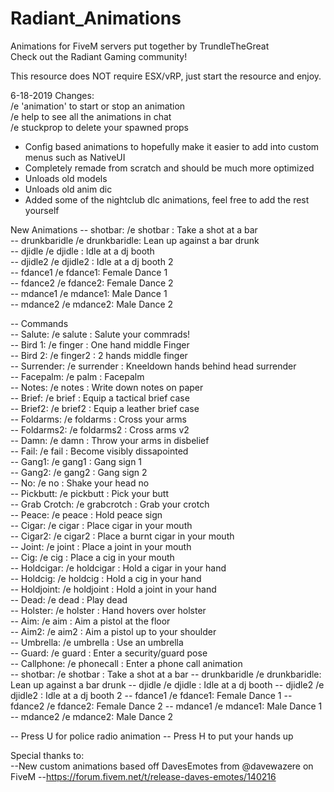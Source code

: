 # Radiant_Animations
Animations for FiveM servers put together by TrundleTheGreat  
Check out the Radiant Gaming community!  

This resource does NOT require ESX/vRP, just start the resource and enjoy.   

6-18-2019 Changes:  
/e 'animation' to start or stop an animation  
/e help to see all the animations in chat    
/e stuckprop to delete your spawned props    

- Config based animations to hopefully make it easier to add into custom menus such as NativeUI  
- Completely remade from scratch and should be much more optimized
- Unloads old models
- Unloads old anim dic
- Added some of the nightclub dlc animations, feel free to add the rest yourself

New Animations
 -- shotbar:      /e shotbar : Take a shot at a bar  
 -- drunkbaridle  /e drunkbaridle: Lean up against a bar drunk  
 -- djidle       /e djidle : Idle at a dj booth  
 -- djidle2      /e djidle2 : Idle at a dj booth 2  
 -- fdance1     /e fdance1: Female Dance 1  
 -- fdance2     /e fdance2: Female Dance 2  
 -- mdance1     /e mdance1: Male Dance 1  
 -- mdance2     /e mdance2: Male Dance 2  


-- Commands  
 -- Salute: 		/e salute 		: Salute your commrads!  
 -- Bird 1: 		/e finger 		: One hand middle Finger  
 -- Bird 2: 		/e finger2 		: 2 hands middle finger  
 -- Surrender: 	/e surrender	       : Kneeldown hands behind head surrender  
 -- Facepalm: 	/e palm			: Facepalm  
 -- Notes: 		/e notes		: Write down notes on paper  
 -- Brief:		/e brief		: Equip a tactical brief case  
 -- Brief2:		/e brief2		: Equip a leather brief case  
 -- Foldarms:	/e foldarms		: Cross your arms   
 -- Foldarms2: 	/e foldarms2	        : Cross arms v2  
 -- Damn:		/e damn			: Throw your arms in disbelief  
 -- Fail:		       /e fail			: Become visibly dissapointed  
 -- Gang1:		/e gang1		: Gang sign 1  
 -- Gang2:		/e gang2		: Gang sign 2  
 -- No:			/e no			: Shake your head no  
 -- Pickbutt: 	/e pickbutt		: Pick your butt  
 -- Grab Crotch:	/e grabcrotch	: Grab your crotch  
 -- Peace:		/e peace		: Hold peace sign  
 -- Cigar:		/e cigar		: Place cigar in your mouth  
 -- Cigar2:		/e cigar2		: Place a burnt cigar in your mouth  
 -- Joint:		/e joint		: Place a joint in your mouth  
 -- Cig:			/e cig			: Place a cig in your mouth  
 -- Holdcigar:	/e holdcigar	: Hold a cigar in your hand   
 -- Holdcig:		/e holdcig		: Hold a cig in your hand   
 -- Holdjoint:	/e holdjoint	: Hold a joint in your hand  
 -- Dead:		/e dead			: Play dead  
 -- Holster:		/e holster		: Hand hovers over holster   
 -- Aim:			/e aim			: Aim a pistol at the floor   
 -- Aim2:		/e aim2			: Aim a pistol up to your shoulder  
 -- Umbrella:       /e umbrella            : Use an umbrella  
 -- Guard:             /e guard                 : Enter a security/guard pose  
 -- Callphone:     /e phonecall           : Enter a phone call animation  
 -- shotbar:      /e shotbar : Take a shot at a bar
 -- drunkbaridle  /e drunkbaridle: Lean up against a bar drunk
 -- djidle       /e djidle : Idle at a dj booth
 -- djidle2      /e djidle2 : Idle at a dj booth 2
 -- fdance1     /e fdance1: Female Dance 1
 -- fdance2     /e fdance2: Female Dance 2
 -- mdance1     /e mdance1: Male Dance 1
 -- mdance2     /e mdance2: Male Dance 2

-- Press U for police radio animation
-- Press H to put your hands up  


Special thanks to:   
--New custom animations based off DavesEmotes from @davewazere on FiveM
--https://forum.fivem.net/t/release-daves-emotes/140216   
